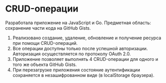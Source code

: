 # CRUD-операции

Разработала приложение на JavaScript и Go.
Предметная область: сохранение части кода на GitHub Gists.
1. Реализовано создание, удаление, обновление и получение ресурса при помощи CRUD-операций. 
2. Все операции доступны только после успешной авторизации. Авторизация осуществляется по протоколу OAuth 2.0.
3. Приложение позволяет выполнять 4 CRUD-операции для одного и того же объекта GitHub Gists.
4. При перезагрузке приложения состояние аутентификации сохраняется в незашифрованном виде (в localStorage браузера).


